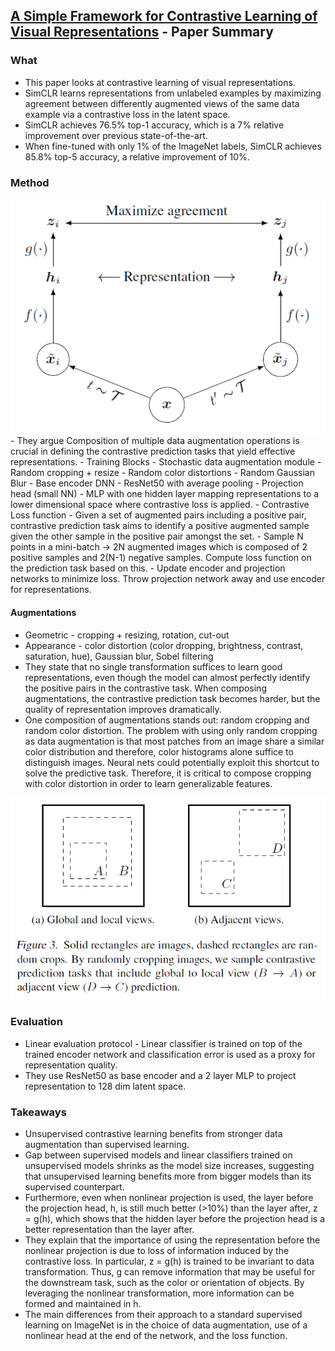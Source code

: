 ## [A Simple Framework for Contrastive Learning of Visual Representations](https://arxiv.org/abs/2002.05709) - Paper Summary

### What
- This paper looks at contrastive learning of visual representations.
- SimCLR learns representations from unlabeled examples by maximizing agreement between differently augmented views of the same data example via a contrastive loss in the latent space.
- SimCLR achieves 76.5% top-1 accuracy, which is a 7% relative improvement over previous state-of-the-art.
- When fine-tuned with only 1% of the ImageNet labels, SimCLR achieves 85.8% top-5 accuracy, a relative improvement of 10%.

### Method

<img src="paperSummaries/simclr1.png?raw=true"/>
- They argue Composition of multiple data augmentation operations is crucial in defining the contrastive prediction tasks that yield effective representations.
- Training Blocks
    - Stochastic data augmentation module
        - Random cropping + resize
        - Random color distortions
        - Random Gaussian Blur
    - Base encoder DNN
        - ResNet50 with average pooling
    - Projection head (small NN)
        - MLP with one hidden layer mapping representations to a lower dimensional space where contrastive loss is applied.
    - Contrastive Loss function
        - Given a set of augmented pairs including a positive pair, contrastive prediction task aims to identify a positive augmented sample given the other sample in the positive pair amongst the set.
        - Sample N points in a mini-batch -> 2N augmented images which is composed of 2 positive samples and 2(N-1) negative samples. Compute loss function on the prediction task based on this.
        - Update encoder and projection networks to minimize loss. Throw projection network away and use encoder for representations.

#### Augmentations
- Geometric - cropping + resizing, rotation, cut-out
- Appearance - color distortion (color dropping, brightness, contrast, saturation, hue), Gaussian blur, Sobel filtering
- They state that no single transformation suffices to learn good representations, even though the model can almost perfectly identify the positive pairs in the contrastive task. When composing augmentations, the contrastive prediction task becomes harder, but the quality of representation improves dramatically.
- One composition of augmentations stands out: random cropping and random color distortion. The problem with using only random cropping as data augmentation is that most patches from an image share a similar color distribution and therefore, color histograms alone suffice to distinguish images. Neural nets could potentially exploit this shortcut to solve the predictive task. Therefore, it is critical to compose cropping with color distortion in order to learn generalizable features.
<img src="paperSummaries/simclr2.png?raw=true"/>


### Evaluation
- Linear evaluation protocol - Linear classifier is trained on top of the trained encoder network and classification error is used as a proxy for representation quality.
- They use ResNet50 as base encoder and a 2 layer MLP to project representation to 128 dim latent space.

### Takeaways
- Unsupervised contrastive learning benefits from stronger data augmentation than supervised learning.
- Gap between supervised models and linear classifiers trained on unsupervised models shrinks as the model size
increases, suggesting that unsupervised learning benefits more from bigger models than its supervised counterpart.
- Furthermore, even when nonlinear projection is used, the layer before the projection head, h, is still much better (>10%) than the layer after, z = g(h), which shows that the hidden layer before the projection head is a better representation than the layer after.
- They explain that the importance of using the representation before the nonlinear projection is due to loss of information induced by the contrastive loss. In particular, z = g(h) is trained to be invariant to data transformation. Thus, g can remove information that may be useful for the downstream task, such as the color or orientation of objects. By leveraging the nonlinear transformation, more information can be formed and maintained in h.
- The main differences from their approach to a standard supervised learning on ImageNet is in the choice of data augmentation, use of a nonlinear head at the end of the network, and the loss function.
